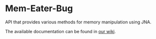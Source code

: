# Mem-Eater-Bug
API that provides various methods for memory manipulation using JNA.

The available documentation can be found in [our wiki](https://github.com/ZabuzaW/Mem-Eater-Bug/wiki).
